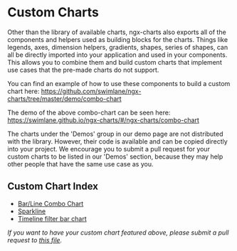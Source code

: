# Custom Charts

Other than the library of available charts, ngx-charts also exports all of the components and helpers used as building blocks for the charts. Things like legends, axes, dimension helpers, gradients, shapes, series of shapes, can all be directly imported into your application and used in your components. This allows you to combine them and build custom charts that implement use cases that the pre-made charts do not support.

You can find an example of how to use these components to build a custom chart here: https://github.com/swimlane/ngx-charts/tree/master/demo/combo-chart

The demo of the above combo-chart can be seen here: https://swimlane.github.io/ngx-charts/#/ngx-charts/combo-chart

The charts under the 'Demos' group in our demo page are not distributed with the library. However, their code is available and can be copied directly into your project. We encourage you to submit a pull request for your custom charts to be listed in our 'Demos' section, because they may help other people that have the same use case as you.

## Custom Chart Index
* [Bar/Line Combo Chart](https://github.com/swimlane/ngx-charts/tree/master/demo/combo-chart)
* [Sparkline](https://github.com/swimlane/ngx-charts/tree/master/demo/sparkline)
* [Timeline filter bar chart](https://github.com/swimlane/ngx-charts/tree/master/demo/timeline-filter-bar-chart)

*If you want to have your custom chart featured above, please submit a pull request to [this file](https://github.com/swimlane/ngx-charts/blob/master/docs/intro/custom-charts.md).*
